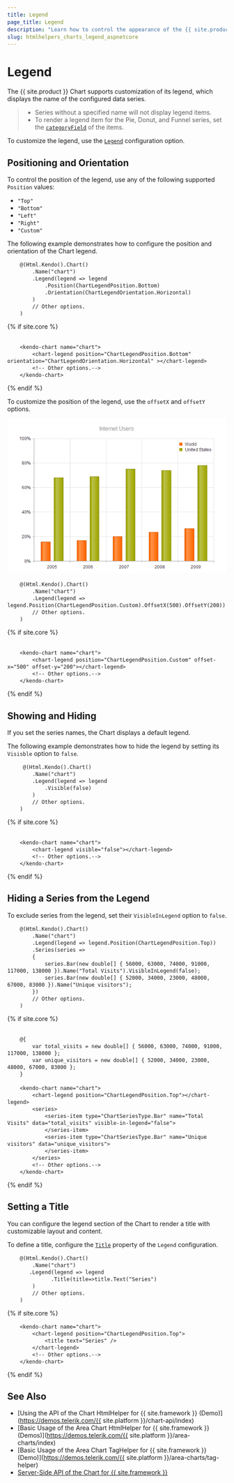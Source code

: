 ```yaml
---
title: Legend
page_title: Legend
description: "Learn how to control the appearance of the {{ site.product }} Charts' legend."
slug: htmlhelpers_charts_legend_aspnetcore
---
```


# Legend

The {{ site.product }} Chart supports customization of its legend, which displays the name of the configured data series.

> * Series without a specified name will not display legend items.
> * To render a legend item for the Pie, Donut, and Funnel series, set the [`categoryField`](/api//Kendo.Mvc.UI.Fluent/ChartSeriesBuilder#categoryfieldsystemstring) of the items.

To customize the legend, use the [`Legend`](/api/Kendo.Mvc.UI.Fluent/ChartBuilder#legendsystemaction) configuration option.

## Positioning and Orientation

To control the position of the legend, use any of the following supported `Position` values:

* `"Top"`
* `"Bottom"`
* `"Left"`
* `"Right"`
* `"Custom"`

The following example demonstrates how to configure the position and orientation of the Chart legend.

```HtmlHelper
    @(Html.Kendo().Chart()
        .Name("chart")
        .Legend(legend => legend
            .Position(ChartLegendPosition.Bottom)
            .Orientation(ChartLegendOrientation.Horizontal)
        )
        // Other options.
    )
```
{% if site.core %}
```TagHelper

    <kendo-chart name="chart">
        <chart-legend position="ChartLegendPosition.Bottom" orientation="ChartLegendOrientation.Horizontal" ></chart-legend>
        <!-- Other options.-->
    </kendo-chart>

```
{% endif %}

To customize the position of the legend, use the `offsetX` and `offsetY` options.

![{{ site.product_short }} Chart custom legend position](../images/chart-legend-custom-position.png)

```HtmlHelper
    @(Html.Kendo().Chart()
        .Name("chart")
        .Legend(legend => legend.Position(ChartLegendPosition.Custom).OffsetX(500).OffsetY(200))
        // Other options.
    )
```
{% if site.core %}
```TagHelper

    <kendo-chart name="chart">
        <chart-legend position="ChartLegendPosition.Custom" offset-x="500" offset-y="200"></chart-legend>
        <!-- Other options.-->
    </kendo-chart>

```
{% endif %}

## Showing and Hiding

If you set the series names, the Chart displays a default legend.

The following example demonstrates how to hide the legend by setting its `Visisble` option to `false`.

```HtmlHelper
     @(Html.Kendo().Chart()
        .Name("chart")
        .Legend(legend => legend
            .Visible(false)
        )
        // Other options.
    )
```
{% if site.core %}
```TagHelper

    <kendo-chart name="chart">
        <chart-legend visible="false"></chart-legend>
        <!-- Other options.-->
    </kendo-chart>

```
{% endif %}


## Hiding a Series from the Legend

To exclude series from the legend, set their `VisibleInLegend` option to `false`.

```HtmlHelper
    @(Html.Kendo().Chart()
        .Name("chart")
        .Legend(legend => legend.Position(ChartLegendPosition.Top))
        .Series(series =>
        {
            series.Bar(new double[] { 56000, 63000, 74000, 91000, 117000, 138000 }).Name("Total Visits").VisibleInLegend(false);
            series.Bar(new double[] { 52000, 34000, 23000, 48000, 67000, 83000 }).Name("Unique visitors");
        })
        // Other options.
    )
```
{% if site.core %}
```TagHelper

    @{
        var total_visits = new double[] { 56000, 63000, 74000, 91000, 117000, 138000 };
        var unique_visitors = new double[] { 52000, 34000, 23000, 48000, 67000, 83000 };
    }

    <kendo-chart name="chart">
        <chart-legend position="ChartLegendPosition.Top"></chart-legend>
        <series>
            <series-item type="ChartSeriesType.Bar" name="Total Visits" data="total_visits" visible-in-legend="false">
            </series-item>
            <series-item type="ChartSeriesType.Bar" name="Unique visitors" data="unique_visitors">
            </series-item>
        </series>
        <!-- Other options.-->
    </kendo-chart>

```
{% endif %}

## Setting a Title

You can configure the legend section of the Chart to render a title with customizable layout and content.

To define a title, configure the [`Title`](/api/Kendo.Mvc.UI.Fluent/ChartLegendSettingsBuilder#titlesystemaction) property of the `Legend` configuration.

```HtmlHelper
    @(Html.Kendo().Chart()
        .Name("chart")
       .Legend(legend => legend
              .Title(title=>title.Text("Series")
        )
        // Other options.
    )
```
{% if site.core %}
```TagHelper
    <kendo-chart name="chart">
        <chart-legend position="ChartLegendPosition.Top">
            <title text="Series" />
        </chart-legend>
        <!-- Other options.-->
    </kendo-chart>
```
{% endif %}

## See Also

* [Using the API of the Chart HtmlHelper for {{ site.framework }} (Demo)](https://demos.telerik.com/{{ site.platform }}/chart-api/index)
* [Basic Usage of the Area Chart HtmlHelper for {{ site.framework }} (Demos)](https://demos.telerik.com/{{ site.platform }}/area-charts/index)
* [Basic Usage of the Area Chart TagHelper for {{ site.framework }} (Demo)](https://demos.telerik.com/{{ site.platform }}/area-charts/tag-helper)
* [Server-Side API of the Chart for {{ site.framework }}](/api/chart)
